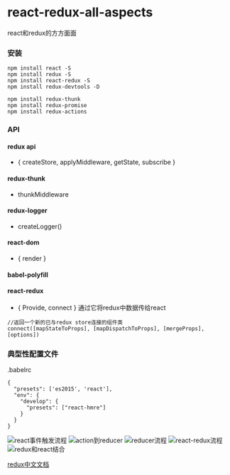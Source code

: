 # react-redux-all-aspects
react和redux的方方面面

### 安装
```
npm install react -S
npm install redux -S
npm install react-redux -S
npm install redux-devtools -D

npm install redux-thunk
npm install redux-promise
npm install redux-actions
```

### API
#### redux api
- { createStore, applyMiddleware, getState, subscribe }

#### redux-thunk
- thunkMiddleware

#### redux-logger
- createLogger()

#### react-dom
- { render }

#### babel-polyfill

#### react-redux
- { Provide, connect } 通过它将redux中数据传给react
```
//返回一个新的已与redux store连接的组件类
connect([mapStateToProps], [mapDispatchToProps], [mergeProps], [options])
```

### 典型性配置文件
.babelrc
```
{
  "presets": ['es2015', 'react'],
  "env": {
    "develop": {
      "presets": ["react-hmre"]
    }
  }
}
```

![react事件触发流程](https://leanote.com/api/file/getImage?fileId=575512bcab64413fd702a207)
![action到reducer](https://leanote.com/api/file/getImage?fileId=5760b221ab64415bec001ee4)
![reducer流程](https://leanote.com/api/file/getImage?fileId=5760b162ab64415d8b001fe1)
![react-redux流程](https://leanote.com/api/file/getImage?fileId=5760b197ab64415d8b001fe9)
![redux和react结合](https://leanote.com/api/file/getImage?fileId=5760ce77ab64415bec002096)

[redux中文文档](http://cn.redux.js.org/index.html)